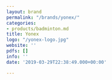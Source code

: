 ```yaml
---
layout: brand
permalink: "/brands/yonex/"
categories:
- products/badminton.md
title: Yonex
logo: "/yonex-logo.jpg"
website: ''
pdfs: []
info: ''
date: '2019-03-29T22:38:49.000+00:00'

---
```

